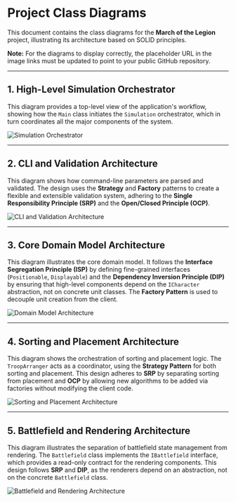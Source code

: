 # Project Class Diagrams

This document contains the class diagrams for the **March of the Legion** project, illustrating its architecture based on SOLID principles.

**Note:** For the diagrams to display correctly, the placeholder URL in the image links must be updated to point to your public GitHub repository.

---

## 1. High-Level Simulation Orchestrator

This diagram provides a top-level view of the application's workflow, showing how the `Main` class initiates the `Simulation` orchestrator, which in turn coordinates all the major components of the system.

![Simulation Orchestrator](https://www.plantuml.com/plantuml/proxy?cache=no&src=https://raw.githubusercontent.com/Jala-University/march-of-the-Legion/main/Diagrams/simulation_orchestrator.puml)

---

## 2. CLI and Validation Architecture

This diagram shows how command-line parameters are parsed and validated. The design uses the **Strategy** and **Factory** patterns to create a flexible and extensible validation system, adhering to the **Single Responsibility Principle (SRP)** and the **Open/Closed Principle (OCP)**.

![CLI and Validation Architecture](https://www.plantuml.com/plantuml/proxy?cache=no&src=https://raw.githubusercontent.com/Jala-University/march-of-the-Legion/main/Diagrams/cli_parameters_validation.puml)

---

## 3. Core Domain Model Architecture

This diagram illustrates the core domain model. It follows the **Interface Segregation Principle (ISP)** by defining fine-grained interfaces (`Positionable`, `Displayable`) and the **Dependency Inversion Principle (DIP)** by ensuring that high-level components depend on the `ICharacter` abstraction, not on concrete unit classes. The **Factory Pattern** is used to decouple unit creation from the client.

![Domain Model Architecture](https://www.plantuml.com/plantuml/proxy?cache=no&src=https://raw.githubusercontent.com/Jala-University/march-of-the-Legion/main/Diagrams/model_architecture.puml)

---

## 4. Sorting and Placement Architecture

This diagram shows the orchestration of sorting and placement logic. The `TroopArranger` acts as a coordinator, using the **Strategy Pattern** for both sorting and placement. This design adheres to **SRP** by separating sorting from placement and **OCP** by allowing new algorithms to be added via factories without modifying the client code.

![Sorting and Placement Architecture](https://www.plantuml.com/plantuml/proxy?cache=no&src=https://raw.githubusercontent.com/Jala-University/march-of-the-Legion/main/Diagrams/sorting_placement_architecture.puml)

---

## 5. Battlefield and Rendering Architecture

This diagram illustrates the separation of battlefield state management from rendering. The `Battlefield` class implements the `IBattlefield` interface, which provides a read-only contract for the rendering components. This design follows **SRP** and **DIP**, as the renderers depend on an abstraction, not on the concrete `Battlefield` class.

![Battlefield and Rendering Architecture](https://www.plantuml.com/plantuml/proxy?cache=no&src=https://raw.githubusercontent.com/Jala-University/march-of-the-Legion/main/Diagrams/battlefield_rendering_architecture.puml)
